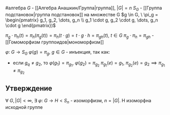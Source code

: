 #алгебра 
$G$ - [[Алгебра Анашкин/Группа|группа]], $|G| = n$
$S_G$ - [[Группа подстановок|группа подстановок]] на множестве G
$g \in G, \ \pi_g = \begin{pmatrix} g_1, g_2, \dots, g_n \\ g_1 \cdot g, g_2 \cdot g, \dots, g_n \cdot g \end{pmatrix})$

$\pi_g \cdot \pi_h (t) = \pi_h(\pi_g(t)) = \pi_h(t \cdot g) = t \cdot g \cdot h = \pi_{gh}(t) , \ t \in G$
$\pi_g \cdot \pi_h = \pi_{gh}$ - [[Гомоморфизм группоидов|мономорфизм]]

$\varphi: \ G \to S_G$
$\varphi(g) = \pi_g, \ g \in G$ - инъекция, так как:
- если $g_q \neq g_2$, то $\varphi(g_1) = \pi_{g_1}, \ \varphi(g_2) = \pi_{g_2}$
	$\pi_{g_1}(e) = g_1, \ \pi_{g_2}(e) = g_2 \implies \pi_{g_1} \neq \pi_{g_2}$

## Утверждение
$\forall \ G, |G| < \infty, \ \exists \ \varphi: \ G \to H < S_n$ - изоморфизм, $n = |G|$.
H изоморфна исходной группе